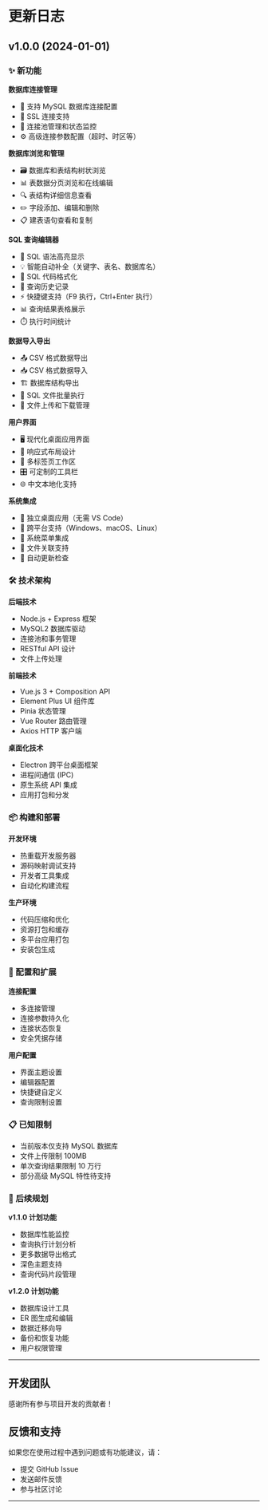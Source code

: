 # 更新日志

## v1.0.0 (2024-01-01)

### ✨ 新功能

**数据库连接管理**

- 🔗 支持 MySQL 数据库连接配置
- 🔐 SSL 连接支持
- 🔄 连接池管理和状态监控
- ⚙️ 高级连接参数配置（超时、时区等）

**数据库浏览和管理**

- 🗃️ 数据库和表结构树状浏览
- 📊 表数据分页浏览和在线编辑
- 🔍 表结构详细信息查看
- ✏️ 字段添加、编辑和删除
- 📋 建表语句查看和复制

**SQL 查询编辑器**

- 🎨 SQL 语法高亮显示
- 💡 智能自动补全（关键字、表名、数据库名）
- 📝 SQL 代码格式化
- 📜 查询历史记录
- ⚡ 快捷键支持（F9 执行，Ctrl+Enter 执行）
- 📊 查询结果表格展示
- ⏱️ 执行时间统计

**数据导入导出**

- 📤 CSV 格式数据导出
- 📥 CSV 格式数据导入
- 🏗️ 数据库结构导出
- 📄 SQL 文件批量执行
- 📁 文件上传和下载管理

**用户界面**

- 🖥️ 现代化桌面应用界面
- 🎯 响应式布局设计
- 📑 多标签页工作区
- 🎛️ 可定制的工具栏
- 🌐 中文本地化支持

**系统集成**

- 🚀 独立桌面应用（无需 VS Code）
- 📱 跨平台支持（Windows、macOS、Linux）
- 🔧 系统菜单集成
- 📂 文件关联支持
- 🔄 自动更新检查

### 🛠️ 技术架构

**后端技术**

- Node.js + Express 框架
- MySQL2 数据库驱动
- 连接池和事务管理
- RESTful API 设计
- 文件上传处理

**前端技术**

- Vue.js 3 + Composition API
- Element Plus UI 组件库
- Pinia 状态管理
- Vue Router 路由管理
- Axios HTTP 客户端

**桌面化技术**

- Electron 跨平台桌面框架
- 进程间通信 (IPC)
- 原生系统 API 集成
- 应用打包和分发

### 📦 构建和部署

**开发环境**

- 热重载开发服务器
- 源码映射调试支持
- 开发者工具集成
- 自动化构建流程

**生产环境**

- 代码压缩和优化
- 资源打包和缓存
- 多平台应用打包
- 安装包生成

### 🔧 配置和扩展

**连接配置**

- 多连接管理
- 连接参数持久化
- 连接状态恢复
- 安全凭据存储

**用户配置**

- 界面主题设置
- 编辑器配置
- 快捷键自定义
- 查询限制设置

### 📋 已知限制

- 当前版本仅支持 MySQL 数据库
- 文件上传限制 100MB
- 单次查询结果限制 10 万行
- 部分高级 MySQL 特性待支持

### 🔮 后续规划

**v1.1.0 计划功能**

- 数据库性能监控
- 查询执行计划分析
- 更多数据导出格式
- 深色主题支持
- 查询代码片段管理

**v1.2.0 计划功能**

- 数据库设计工具
- ER 图生成和编辑
- 数据迁移向导
- 备份和恢复功能
- 用户权限管理

---

## 开发团队

感谢所有参与项目开发的贡献者！

## 反馈和支持

如果您在使用过程中遇到问题或有功能建议，请：

- 提交 GitHub Issue
- 发送邮件反馈
- 参与社区讨论

---
